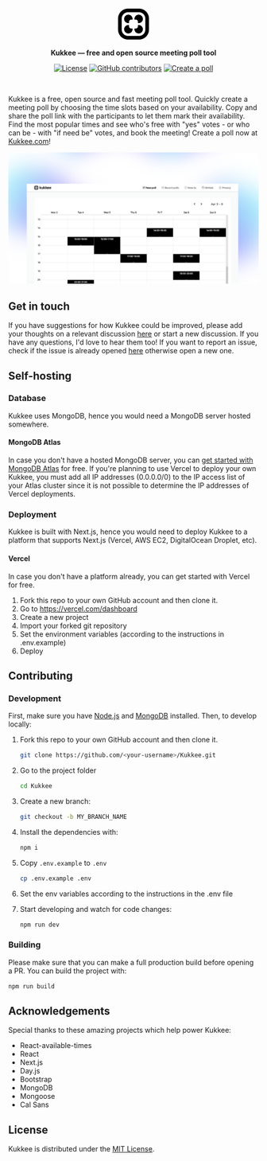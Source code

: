 <div align="center">
  <a href="https://www.kukkee.com/">
    <img
      src="./public/favicon.svg"
      alt="Kukkee Logo"
      height="64"
    />
  </a>
  <p>
    <b>
      Kukkee — free and open source meeting poll tool
    </b>
  </p>
  <p>

[![License](https://img.shields.io/github/license/Kukkee/Kukkee?color=%23000000&style=for-the-badge)](https://github.com/Kukkee/Kukkee/blob/main/LICENSE)
[![GitHub contributors](https://img.shields.io/github/contributors/Kukkee/Kukkee?color=%23000000&&style=for-the-badge)](https://github.com/Kukkee/Kukkee/graphs/contributors)
[![Create a poll](https://shields.io/badge/style-Now-black?&style=for-the-badge&label=Create%20a%20poll)](https://kukkee.com/)

  </p>
  <br/>
</div>

Kukkee is a free, open source and fast meeting poll tool. Quickly create a meeting poll by choosing the time slots based on your availability. Copy and share the poll link with the participants to let them mark their availability. Find the most popular times and see who's free with "yes" votes - or who can be - with "if need be" votes, and book the meeting! Create a poll now at [Kukkee.com](https://kukkee.com/)!

<img src="./public/banner.png">

## Get in touch

If you have suggestions for how Kukkee could be improved, please add your thoughts on a relevant discussion [here](https://github.com/Kukkee/Kukkee/discussions/) or start a new discussion. If you have any questions, I'd love to hear them too! If you want to report an issue, check if the issue is already opened [here](https://github.com/AnandBaburajan/Kukkee/issues) otherwise open a new one.

## Self-hosting

### Database

Kukkee uses MongoDB, hence you would need a MongoDB server hosted somewhere.

#### MongoDB Atlas

In case you don't have a hosted MongoDB server, you can [get started with MongoDB Atlas](https://www.mongodb.com/basics/mongodb-atlas-tutorial) for free.
If you're planning to use Vercel to deploy your own Kukkee, you must add all IP addresses (0.0.0.0/0) to the IP access list of your Atlas cluster since it is not possible to determine the IP addresses of Vercel deployments.

### Deployment

Kukkee is built with Next.js, hence you would need to deploy Kukkee to a platform that supports Next.js (Vercel, AWS EC2, DigitalOcean Droplet, etc).

#### Vercel

In case you don't have a platform already, you can get started with Vercel for free.

1. Fork this repo to your own GitHub account and then clone it.
2. Go to https://vercel.com/dashboard
3. Create a new project
4. Import your forked git repository
5. Set the environment variables (according to the instructions in .env.example)
6. Deploy

## Contributing

### Development

First, make sure you have [Node.js](https://nodejs.org/en/) and [MongoDB](https://www.mongodb.com/docs/manual/installation/#mongodb-installation-tutorials) installed. Then, to develop locally:

1. Fork this repo to your own GitHub account and then clone it.

   ```sh
   git clone https://github.com/<your-username>/Kukkee.git
   ```

2. Go to the project folder

   ```sh
   cd Kukkee
   ```

3. Create a new branch:

   ```sh
   git checkout -b MY_BRANCH_NAME
   ```

4. Install the dependencies with:

   ```sh
   npm i
   ```

5. Copy `.env.example` to `.env`

   ```sh
   cp .env.example .env
   ```

6. Set the env variables according to the instructions in the .env file

7. Start developing and watch for code changes:

   ```sh
   npm run dev
   ```

### Building

Please make sure that you can make a full production build before opening a PR. You can build the project with:

```bash
npm run build
```

## Acknowledgements

Special thanks to these amazing projects which help power Kukkee:

- React-available-times
- React
- Next.js
- Day.js
- Bootstrap
- MongoDB
- Mongoose
- Cal Sans

## License

Kukkee is distributed under the [MIT License](https://github.com/AnandBaburajan/Kukkee/blob/main/LICENSE).
